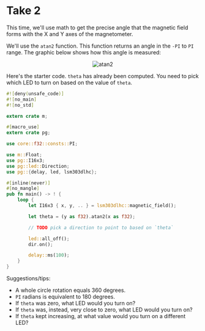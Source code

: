 # Take 2

This time, we'll use math to get the precise angle that the magnetic field forms
with the X and Y axes of the magnetometer.

We'll use the `atan2` function. This function returns an angle in the `-PI` to
`PI` range. The graphic below shows how this angle is measured:

<p align="center">
<img title="atan2" src="https://upload.wikimedia.org/wikipedia/commons/0/03/Atan2_60.svg">
</p>

Here's the starter code. `theta` has already been computed. You need to pick
which LED to turn on based on the value of `theta`.

``` rust
#![deny(unsafe_code)]
#![no_main]
#![no_std]

extern crate m;

#[macro_use]
extern crate pg;

use core::f32::consts::PI;

use m::Float;
use pg::I16x3;
use pg::led::Direction;
use pg::{delay, led, lsm303dlhc};

#[inline(never)]
#[no_mangle]
pub fn main() -> ! {
    loop {
        let I16x3 { x, y, .. } = lsm303dlhc::magnetic_field();

        let theta = (y as f32).atan2(x as f32);

        // TODO pick a direction to point to based on `theta`

        led::all_off();
        dir.on();

        delay::ms(100);
    }
}

```

Suggestions/tips:

- A whole circle rotation equals 360 degrees.
- `PI` radians is equivalent to 180 degrees.
- If `theta` was zero, what LED would you turn on?
- If `theta` was, instead, very close to zero, what LED would you turn on?
- If `theta` kept increasing, at what value would you turn on a different LED?
